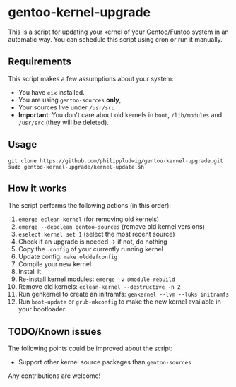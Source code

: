 # gentoo-kernel-upgrade
This is a script for updating your kernel of your Gentoo/Funtoo system in
an automatic way.
You can schedule this script using cron or run it manually.

## Requirements
This script makes a few assumptions about your system:

* You have ``eix`` installed.
* You are using ``gentoo-sources`` **only**,
* Your sources live under ``/usr/src``
* **Important**: You don't care about old kernels in ``boot``, ``/lib/modules`` and ``/usr/src`` (they will be deleted).

## Usage
    git clone https://github.com/philippludwig/gentoo-kernel-upgrade.git
    sudo gentoo-kernel-upgrade/kernel-update.sh

## How it works
The script performs the following actions (in this order):

1. ``emerge eclean-kernel`` (for removing old kernels)
2. ``emerge --depclean gentoo-sources`` (remove old kernel versions)
3. ``eselect kernel set 1`` (select the most recent source)
4. Check if an upgrade is needed -> if not, do nothing
5. Copy the ``.config`` of your currently running kernel
6. Update config: ``make olddefconfig``
7. Compile your new kernel
8. Install it
9. Re-install kernel modules: ``emerge -v @module-rebuild``
10. Remove old kernels: ``eclean-kernel --destructive -n 2``
11. Run genkernel to create an initramfs: ``genkernel --lvm --luks initramfs``
12. Run ``boot-update`` or ``grub-mkconfig`` to make the new kernel available in your bootloader.

## TODO/Known issues
The following points could be improved about the script:

* Support other kernel source packages than ``gentoo-sources``

Any contributions are welcome!
